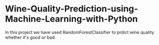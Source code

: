 # Wine-Quality-Prediction-using-Machine-Learning-with-Python
In this project we have used RandomForestClassifier to prdict wine quality whether it's good or bad.
